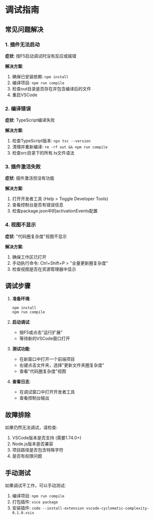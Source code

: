 # 调试指南

## 常见问题解决

### 1. 插件无法启动

**症状**: 按F5启动调试时没有反应或报错

**解决方案**:
1. 确保已安装依赖: `npm install`
2. 编译项目: `npm run compile`
3. 检查out目录是否存在并包含编译后的文件
4. 重启VSCode

### 2. 编译错误

**症状**: TypeScript编译失败

**解决方案**:
1. 检查TypeScript版本: `npx tsc --version`
2. 清理并重新编译: `rm -rf out && npm run compile`
3. 检查src目录下的所有.ts文件语法

### 3. 插件激活失败

**症状**: 插件激活但没有功能

**解决方案**:
1. 打开开发者工具 (Help > Toggle Developer Tools)
2. 查看控制台是否有错误信息
3. 检查package.json中的activationEvents配置

### 4. 视图不显示

**症状**: "代码圈复杂度"视图不显示

**解决方案**:
1. 确保工作区已打开
2. 手动执行命令: Ctrl+Shift+P > "全量更新圈复杂度"
3. 检查视图是否在资源管理器中显示

## 调试步骤

1. **准备环境**:
   ```bash
   npm install
   npm run compile
   ```

2. **启动调试**:
   - 按F5或点击"运行扩展"
   - 等待新的VSCode窗口打开

3. **测试功能**:
   - 在新窗口中打开一个前端项目
   - 右键点击文件夹，选择"更新文件夹圈复杂度"
   - 查看"代码圈复杂度"视图

4. **查看日志**:
   - 在调试窗口中打开开发者工具
   - 查看控制台输出

## 故障排除

如果仍然无法调试，请检查:

1. VSCode版本是否支持 (需要1.74.0+)
2. Node.js版本是否兼容
3. 项目路径是否包含特殊字符
4. 是否有权限问题

## 手动测试

如果调试不工作，可以手动测试:

1. 编译项目: `npm run compile`
2. 打包插件: `vsce package`
3. 安装插件: `code --install-extension vscode-cyclomatic-complexity-0.1.0.vsix`
